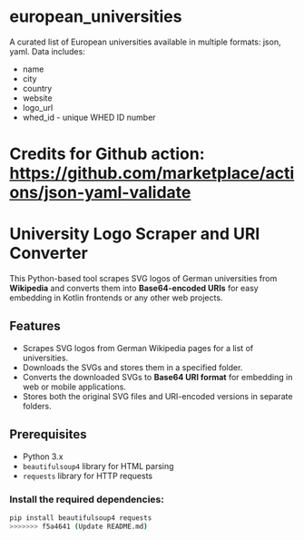 # european_universities
A curated list of European universities available in multiple formats: json, yaml.
Data includes:
 - name
 - city
 - country
 - website
 - logo_url
 - whed_id - unique WHED ID number 

Credits for Github action: 
https://github.com/marketplace/actions/json-yaml-validate
=======
# University Logo Scraper and URI Converter

This Python-based tool scrapes SVG logos of German universities from **Wikipedia** and converts them into **Base64-encoded URIs** for easy embedding in Kotlin frontends or any other web projects.

## Features

- Scrapes SVG logos from German Wikipedia pages for a list of universities.
- Downloads the SVGs and stores them in a specified folder.
- Converts the downloaded SVGs to **Base64 URI format** for embedding in web or mobile applications.
- Stores both the original SVG files and URI-encoded versions in separate folders.

## Prerequisites

- Python 3.x
- `beautifulsoup4` library for HTML parsing
- `requests` library for HTTP requests

### Install the required dependencies:

```bash
pip install beautifulsoup4 requests
>>>>>>> f5a4641 (Update README.md)
